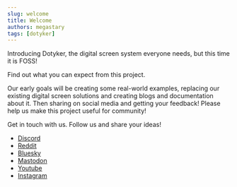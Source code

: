 ```yaml
---
slug: welcome
title: Welcome
authors: megastary
tags: [dotyker]
---
```


Introducing Dotyker, the digital screen system everyone needs, but this time it is FOSS!

Find out what you can expect from this project.

Our early goals will be creating some real-world examples, replacing our existing digital screen solutions and creating blogs and documentation about it. Then sharing on social media and getting your feedback! Please help us make this project useful for community!

<!-- truncate -->

Get in touch with us. Follow us and share your ideas!

- [Discord](https://discord.gg/esfGWQURcR)
- [Reddit](https://www.reddit.com/r/dotyker/)
- [Bluesky](https://bsky.app/profile/dotyker.org)
- [Mastodon](https://mastodon.social/@dotyker)
- [Youtube](https://www.youtube.com/@DotykerOrg)
- [Instagram](https://www.instagram.com/dotyker/)
